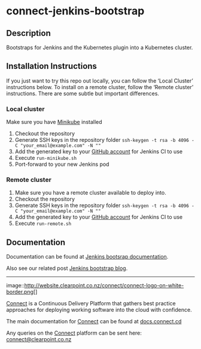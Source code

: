 # connect-jenkins-bootstrap

## Description
Bootstraps for Jenkins and the Kubernetes plugin into a Kubernetes cluster.  

## Installation Instructions
If you just want to try this repo out locally, you can follow the ‘Local Cluster’ instructions below. To install on a remote cluster, follow the ‘Remote cluster’ instructions. There are some subtle but important differences.

### Local cluster
Make sure you have [Minikube](https://kubernetes.io/docs/tasks/tools/install-minikube/) installed
1. Checkout the repository
1. Generate SSH keys in the repository folder `ssh-keygen -t rsa -b 4096 -C "your_email@example.com" -N ""`
1. Add the generated key to your [GitHub account](https://github.com/settings/keys) for Jenkins CI to use
1. Execute `run-minikube.sh`  
1. Port-forward to your new Jenkins pod

### Remote cluster
1. Make sure you have a remote cluster available to deploy into.
1. Checkout the repository
1. Generate SSH keys in the repository folder `ssh-keygen -t rsa -b 4096 -C "your_email@example.com" -N ""`
1. Add the generated key to your [GitHub account](https://github.com/settings/keys) for Jenkins CI to use
1. Execute `run-remote.sh`

## Documentation
Documentation can be found at [Jenkins bootsrap documentation](https://clearpointnz.github.io/connect/#_bootstrapping_jenkins).

Also see our related post [Jenkins bootstrap blog](http://blog.connect.cd/2017/09/bootstrapping-jenkins-in-a-kubernetes-cluster/).

----------------------
image::http://website.clearpoint.co.nz/connect/connect-logo-on-white-border.png[]

[Connect](http://connect.cd) is a Continuous Delivery Platform that gathers best practice approaches for deploying working software into the cloud with confidence.

The main documentation for [Connect](http://connect.cd) can be found at [docs.connect.cd](http://docs.connect.cd)

Any queries on the [Connect](http://connect.cd) platform can be sent here: <connect@clearpoint.co.nz>
